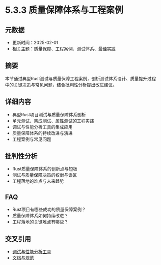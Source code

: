 # 5.3.3 质量保障体系与工程案例

## 元数据

- 更新时间：2025-02-01
- 相关主题：质量保障、工程案例、测试体系、最佳实践

## 摘要

本节通过典型Rust测试与质量保障工程案例，剖析测试体系设计、质量提升过程中的关键决策与常见问题，结合批判性分析提出改进建议。

## 详细内容

- 典型Rust项目测试与质量保障体系剖析
- 单元测试、集成测试、属性测试的工程实践
- 调试与性能分析工具的集成应用
- 质量保障体系的持续改进与演进
- 工程案例与常见问题

## 批判性分析

- Rust质量保障体系的创新点与短板
- 测试与质量保障决策的权衡与误区
- 工程落地的难点与未来趋势

## FAQ

- Rust项目有哪些成功的质量保障案例？
- 质量保障体系如何持续改进？
- 工程落地的关键难点有哪些？

## 交叉引用

- [调试与性能分析工具](./5.3.2_调试与性能分析工具.md)
- [文档与规范](../06_documentation_spec.md)
